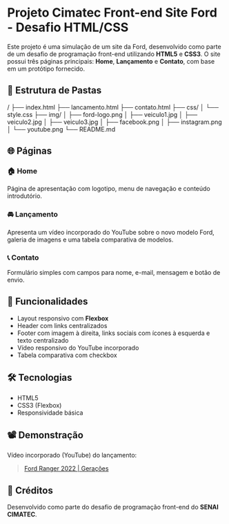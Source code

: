 # Projeto Cimatec Front-end Site Ford - Desafio HTML/CSS

Este projeto é uma simulação de um site da Ford, desenvolvido como parte de um desafio de programação front-end utilizando **HTML5** e **CSS3**. O site possui três páginas principais: **Home**, **Lançamento** e **Contato**, com base em um protótipo fornecido.

## 📁 Estrutura de Pastas

/
├── index.html
├── lancamento.html
├── contato.html
├── css/
│ └── style.css
├── img/
│ ├── ford-logo.png
│ ├── veiculo1.jpg
│ ├── veiculo2.jpg
│ ├── veiculo3.jpg
│ ├── facebook.png
│ ├── instagram.png
│ └── youtube.png
└── README.md


## 🌐 Páginas

### 🏠 Home
Página de apresentação com logotipo, menu de navegação e conteúdo introdutório.

### 🚘 Lançamento
Apresenta um vídeo incorporado do YouTube sobre o novo modelo Ford, galeria de imagens e uma tabela comparativa de modelos.

### 📞 Contato
Formulário simples com campos para nome, e-mail, mensagem e botão de envio.

## 🧩 Funcionalidades

- Layout responsivo com **Flexbox**
- Header com links centralizados
- Footer com imagem à direita, links sociais com ícones à esquerda e texto centralizado
- Vídeo responsivo do YouTube incorporado
- Tabela comparativa com checkbox

## 🛠️ Tecnologias

- HTML5
- CSS3 (Flexbox)
- Responsividade básica

## 📽️ Demonstração

Vídeo incorporado (YouTube) do lançamento:
> [Ford Ranger 2022 | Gerações](https://www.youtube.com/watch?v=vQsryuNmsL0)

## 📌 Créditos

Desenvolvido como parte do desafio de programação front-end do **SENAI CIMATEC**.


